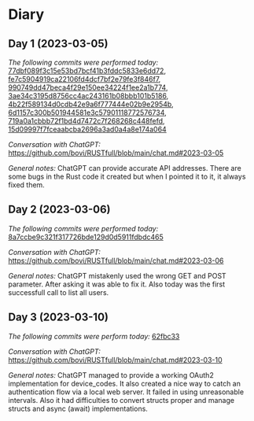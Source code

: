 # Diary

## Day 1 (2023-03-05)

*The following commits were performed today:*
[77dbf089f3c15e53bd7bcf41b3fddc5833e6dd72](
https://github.com/bovi/RUSTfull/commit/77dbf089f3c15e53bd7bcf41b3fddc5833e6dd72),
[fe7c5904919ca22106fd4dcf7bf2e79fe3f846f7](
https://github.com/bovi/RUSTfull/commit/fe7c5904919ca22106fd4dcf7bf2e79fe3f846f7),
[990749dd47beca4f29e150ee34224f1ee2a1b774](
https://github.com/bovi/RUSTfull/commit/990749dd47beca4f29e150ee34224f1ee2a1b774),
[3ae34c3195d8756cc4ac243161b08bbb101b5186](
https://github.com/bovi/RUSTfull/commit/3ae34c3195d8756cc4ac243161b08bbb101b5186),
[4b22f589134d0cdb42e9a6f777444e02b9e2954b](
https://github.com/bovi/RUSTfull/commit/4b22f589134d0cdb42e9a6f777444e02b9e2954b),
[6d1157c300b501944581e3c57901118772576734](
https://github.com/bovi/RUSTfull/commit/6d1157c300b501944581e3c57901118772576734),
[719a0a1cbbb72f1bd4d7472c7f268268c448fefd](
https://github.com/bovi/RUSTfull/commit/719a0a1cbbb72f1bd4d7472c7f268268c448fefd),
[15d09997f7fceaabcba2696a3ad0a4a8e174a064](
https://github.com/bovi/RUSTfull/commit/15d09997f7fceaabcba2696a3ad0a4a8e174a064)

*Conversation with ChatGPT:*
https://github.com/bovi/RUSTfull/blob/main/chat.md#2023-03-05

*General notes:*
ChatGPT can provide accurate API addresses. There are some bugs in the
Rust code it created but when I pointed it to it, it always fixed them.

## Day 2 (2023-03-06)

*The following commits were performed today:*
[8a7ccbe9c321f317726bde129d0d5911fdbdc465](
https://github.com/bovi/RUSTfull/commit/8a7ccbe9c321f317726bde129d0d5911fdbdc465)

*Conversation with ChatGPT:*
https://github.com/bovi/RUSTfull/blob/main/chat.md#2023-03-06

*General notes:*
ChatGPT mistakenly used the wrong GET and POST parameter. After asking
it was able to fix it. Also today was the first successfull call to list
all users.

## Day 3 (2023-03-10)

*The following commits were perform today:*
[62fbc33](https://github.com/bovi/RUSTfull/commit/62fbc33)

*Conversation with ChatGPT:*
https://github.com/bovi/RUSTfull/blob/main/chat.md#2023-03-10

*General notes:*
ChatGPT managed to provide a working OAuth2 implementation for device_codes.
It also created a nice way to catch an authentication flow via a local web server.
It failed in using unreasonable intervals. Also it had difficulties to convert
structs proper and manage structs and async (await) implementations.